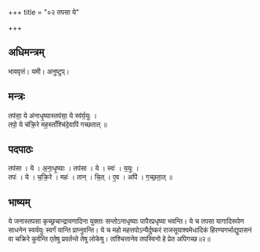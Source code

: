 +++
title = "०२ तपसा ये"

+++
## अधिमन्त्रम्
भाववृत्तं। यमी। अनुष्टुप्।

## मन्त्रः
तप॑सा॒ ये अ॑नाधृ॒ष्यास्तप॑सा॒ ये स्व॑र्य॒युः ।  
तपो॒ ये च॑क्रि॒रे मह॒स्ताँश्चि॑दे॒वापि॑ गच्छतात् ॥

## पदपाठः
तप॑सा । ये । अ॒ना॒धृ॒ष्याः । तप॑सा । ये । स्वः॑ । य॒युः ।  
तपः॑ । ये । च॒क्रि॒रे । महः॑ । तान् । चि॒त् । ए॒व । अपि॑ । ग॒च्छ॒ता॒त् ॥

## भाष्यम्
ये जनास्तपसा कृच्छ्रचान्द्रायणादिना युक्ताः सन्तोऽनाधृष्याः पापैरप्रधृष्या भवन्ति। ये च तपसा यागादिरूपेण साधनेन स्वर्ययुः स्वर्गं यान्ति प्राप्नुवन्ति। ये च महो महत्तपोऽन्यैर्दुष्करं राजसूयाश्वमेधादिकं हिरण्यगर्भाद्युपासनं वा चक्रिरे कुर्वन्ति एतेषु प्रवर्तन्ते तेषु लोकेषु। तांश्चित्तानेव तपस्विनो हे प्रेत अपिगच्छ॥२॥